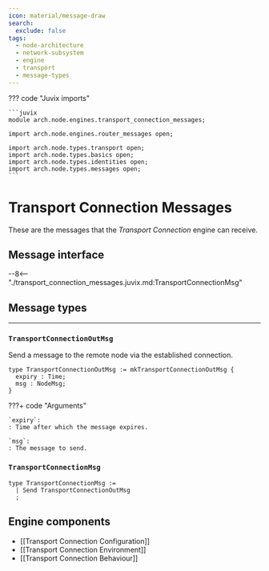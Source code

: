 ```yaml
---
icon: material/message-draw
search:
  exclude: false
tags:
  - node-architecture
  - network-subsystem
  - engine
  - transport
  - message-types
---
```


??? code "Juvix imports"

    ```juvix
    module arch.node.engines.transport_connection_messages;

    import arch.node.engines.router_messages open;

    import arch.node.types.transport open;
    import arch.node.types.basics open;
    import arch.node.types.identities open;
    import arch.node.types.messages open;
    ```

# Transport Connection Messages

These are the messages that the *Transport Connection* engine can receive.

## Message interface

--8<-- "./transport_connection_messages.juvix.md:TransportConnectionMsg"

<!-- TODO: add sequence diagram -->

## Message types

---
### `TransportConnectionOutMsg`

Send a message to the remote node via the established connection.

<!-- --8<-- [start:TransportConnectionOutMsg] -->
```juvix
type TransportConnectionOutMsg := mkTransportConnectionOutMsg {
  expiry : Time;
  msg : NodeMsg;
}
```
<!-- --8<-- [end:TransportConnectionOutMsg] -->

???+ code "Arguments"

    `expiry`:
    : Time after which the message expires.

    `msg`:
    : The message to send.

### `TransportConnectionMsg`

<!-- --8<-- [start:TransportConnectionMsg] -->
```juvix
type TransportConnectionMsg :=
  | Send TransportConnectionOutMsg
  ;
```
<!-- --8<-- [end:TransportConnectionMsg] -->

## Engine components

- [[Transport Connection Configuration]]
- [[Transport Connection Environment]]
- [[Transport Connection Behaviour]]
